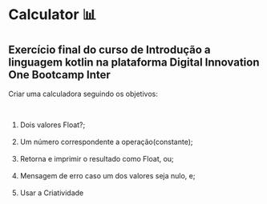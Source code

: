 # Calculator :bar_chart:
<h2>Exercício final do curso de Introdução a linguagem kotlin na plataforma Digital Innovation One Bootcamp Inter</h2>

Criar uma calculadora seguindo os objetivos:

<ol>

​	<li>Dois valores Float?;</li>
​	<li>Um número correspondente a operação(constante);</li>
​	<li>Retorna e imprimir o resultado como Float, ou;</li>
​	<li>Mensagem de erro caso um dos valores seja nulo, e;</li>
​	<li>Usar a Criatividade</li>

</ol>